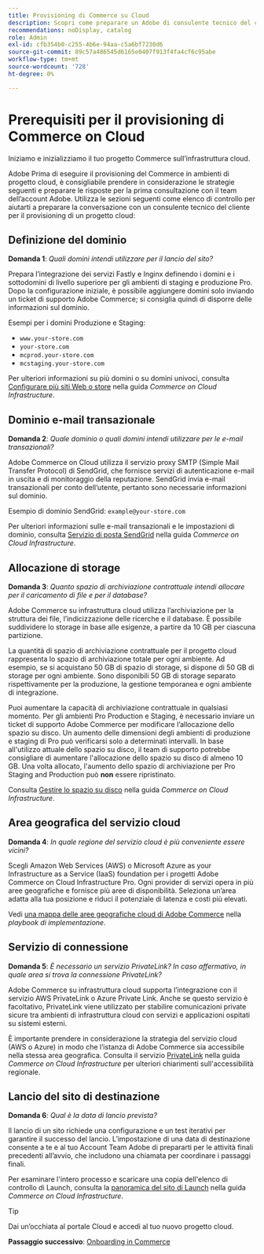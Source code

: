 ```yaml
---
title: Provisioning di Commerce su Cloud
description: Scopri come preparare un Adobe di consulente tecnico del cliente per il provisioning del progetto di infrastruttura cloud Adobe Commerce.
recommendations: noDisplay, catalog
role: Admin
exl-id: cfb354b0-c255-4b6e-94aa-c5a6bf7230d6
source-git-commit: 89c57a486545d6165e0407f913f4fa4cf6c95abe
workflow-type: tm+mt
source-wordcount: '728'
ht-degree: 0%

---
```


# Prerequisiti per il provisioning di Commerce on Cloud

Iniziamo e inizializziamo il tuo progetto Commerce sull’infrastruttura cloud.

Adobe Prima di eseguire il provisioning del Commerce in ambienti di progetto cloud, è consigliabile prendere in considerazione le strategie seguenti e preparare le risposte per la prima consultazione con il team dell’account Adobe. Utilizza le sezioni seguenti come elenco di controllo per aiutarti a preparare la conversazione con un consulente tecnico del cliente per il provisioning di un progetto cloud:

## Definizione del dominio

**Domanda 1**: _Quali domini intendi utilizzare per il lancio del sito?_

Prepara l’integrazione dei servizi Fastly e Inginx definendo i domini e i sottodomini di livello superiore per gli ambienti di staging e produzione Pro. Dopo la configurazione iniziale, è possibile aggiungere domini solo inviando un ticket di supporto Adobe Commerce; si consiglia quindi di disporre delle informazioni sul dominio.

Esempi per i domini Produzione e Staging:

- `www.your-store.com`
- `your-store.com`
- `mcprod.your-store.com`
- `mcstaging.your-store.com`

Per ulteriori informazioni su più domini o su domini univoci, consulta [Configurare più siti Web o store](../cloud-guide/store/multiple-sites.md) nella guida _Commerce on Cloud Infrastructure_.

## Dominio e-mail transazionale

**Domanda 2**: _Quale dominio o quali domini intendi utilizzare per le e-mail transazionali?_

Adobe Commerce on Cloud utilizza il servizio proxy SMTP (Simple Mail Transfer Protocol) di SendGrid, che fornisce servizi di autenticazione e-mail in uscita e di monitoraggio della reputazione. SendGrid invia e-mail transazionali per conto dell’utente, pertanto sono necessarie informazioni sul dominio.

Esempio di dominio SendGrid: `example@your-store.com`

Per ulteriori informazioni sulle e-mail transazionali e le impostazioni di dominio, consulta [Servizio di posta SendGrid](../cloud-guide/project/sendgrid.md) nella guida _Commerce on Cloud Infrastructure_.

## Allocazione di storage

**Domanda 3**: _Quanto spazio di archiviazione contrattuale intendi allocare per il caricamento di file e per il database?_

Adobe Commerce su infrastruttura cloud utilizza l’archiviazione per la struttura dei file, l’indicizzazione delle ricerche e il database. È possibile suddividere lo storage in base alle esigenze, a partire da 10 GB per ciascuna partizione.

La quantità di spazio di archiviazione contrattuale per il progetto cloud rappresenta lo spazio di archiviazione totale per ogni ambiente. Ad esempio, se si acquistano 50 GB di spazio di storage, si dispone di 50 GB di storage per ogni ambiente. Sono disponibili 50 GB di storage separato rispettivamente per la produzione, la gestione temporanea e ogni ambiente di integrazione.

Puoi aumentare la capacità di archiviazione contrattuale in qualsiasi momento. Per gli ambienti Pro Production e Staging, è necessario inviare un ticket di supporto Adobe Commerce per modificare l’allocazione dello spazio su disco. Un aumento delle dimensioni degli ambienti di produzione e staging di Pro può verificarsi solo a determinati intervalli. In base all&#39;utilizzo attuale dello spazio su disco, il team di supporto potrebbe consigliare di aumentare l&#39;allocazione dello spazio su disco di almeno 10 GB. Una volta allocato, l&#39;aumento dello spazio di archiviazione per Pro Staging and Production può **non** essere ripristinato.

Consulta [Gestire lo spazio su disco](../cloud-guide/storage/manage-disk-space.md) nella guida _Commerce on Cloud Infrastructure_.

## Area geografica del servizio cloud

**Domanda 4**: _In quale regione del servizio cloud è più conveniente essere vicini?_

Scegli Amazon Web Services (AWS) o Microsoft Azure as your Infrastructure as a Service (IaaS) foundation per i progetti Adobe Commerce on Cloud Infrastructure Pro. Ogni provider di servizi opera in più aree geografiche e fornisce più aree di disponibilità. Seleziona un’area adatta alla tua posizione e riduci il potenziale di latenza e costi più elevati.

Vedi [una mappa delle aree geografiche cloud di Adobe Commerce](https://experienceleague.adobe.com/docs/commerce-operations/implementation-playbook/infrastructure/cloud/regions.html) nella _playbook di implementazione_.

## Servizio di connessione

**Domanda 5**: _È necessario un servizio PrivateLink? In caso affermativo, in quale area si trova la connessione PrivateLink?_

Adobe Commerce su infrastruttura cloud supporta l’integrazione con il servizio AWS PrivateLink o Azure Private Link. Anche se questo servizio è facoltativo, PrivateLink viene utilizzato per stabilire comunicazioni private sicure tra ambienti di infrastruttura cloud con servizi e applicazioni ospitati su sistemi esterni.

È importante prendere in considerazione la strategia del servizio cloud (AWS o Azure) in modo che l’istanza di Adobe Commerce sia accessibile nella stessa area geografica. Consulta il servizio [PrivateLink](../cloud-guide/development/privatelink-service.md) nella guida _Commerce on Cloud Infrastructure_ per ulteriori chiarimenti sull&#39;accessibilità regionale.

## Lancio del sito di destinazione

**Domanda 6**: _Qual è la data di lancio prevista?_

Il lancio di un sito richiede una configurazione e un test iterativi per garantire il successo del lancio. L’impostazione di una data di destinazione consente a te e al tuo Account Team Adobe di prepararti per le attività finali precedenti all’avvio, che includono una chiamata per coordinare i passaggi finali.

Per esaminare l&#39;intero processo e scaricare una copia dell&#39;elenco di controllo di Launch, consulta la [panoramica del sito di Launch](../cloud-guide/launch/overview.md) nella guida _Commerce on Cloud Infrastructure_.

>[!TIP]
>
> Dai un’occhiata al portale Cloud e accedi al tuo nuovo progetto cloud.
>
>**Passaggio successivo**: [Onboarding in Commerce](onboarding.md)
